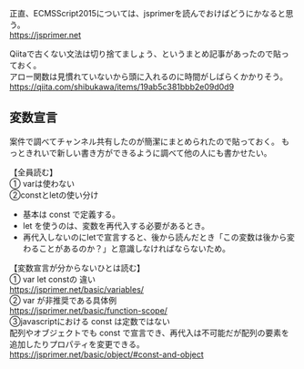 正直、ECMSScript2015については、jsprimerを読んでおけばどうにかなると思う。  
https://jsprimer.net  

Qiitaで古くない文法は切り捨てましょう、というまとめ記事があったので貼っておく。  
アロー関数は見慣れていないから頭に入れるのに時間がしばらくかかりそう。  
https://qiita.com/shibukawa/items/19ab5c381bbb2e09d0d9  

## 変数宣言
案件で調べてチャンネル共有したのが簡潔にまとめられたので貼っておく。
もっときれいで新しい書き方ができるように調べて他の人にも書かせたい。  

【全員読む】    
① varは使わない  
②constとletの使い分け  
*  基本は const で定義する。  
*  let を使うのは、変数を再代入する必要があるとき。  
*  再代入しないのにletで宣言すると、後から読んだとき「この変数は後から変わることがあるのか？」と意識しなければならないため。  

【変数宣言が分からないひとは読む】  
① var let constの 違い  
https://jsprimer.net/basic/variables/  
② var が非推奨である具体例  
https://jsprimer.net/basic/function-scope/   
③javascriptにおける const は定数ではない  
配列やオブジェクトでも const で宣言でき、再代入は不可能だが配列の要素を追加したりプロパティを変更できる。  
https://jsprimer.net/basic/object/#const-and-object  
